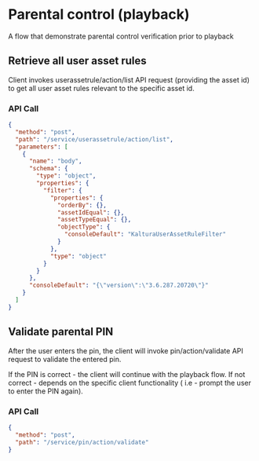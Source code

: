 <!--METADATA
{
  "summary": "Parental control verification before playback"
}
-->

# Parental control (playback)
A flow that demonstrate parental control verification prior to playback

## Retrieve all user asset rules
Client invokes userassetrule/action/list API request (providing the asset id) to get all user asset rules
relevant to the specific asset id.

### API Call
```json
{
  "method": "post",
  "path": "/service/userassetrule/action/list",
  "parameters": [
    {
      "name": "body",
      "schema": {
        "type": "object",
        "properties": {
          "filter": {
            "properties": {
              "orderBy": {},
              "assetIdEqual": {},
              "assetTypeEqual": {},
              "objectType": {
                "consoleDefault": "KalturaUserAssetRuleFilter"
              }
            },
            "type": "object"
          }
        }
      },
      "consoleDefault": "{\"version\":\"3.6.287.20720\"}"
    }
  ]
}
```

## Validate parental PIN
After the user enters the pin, the client will invoke pin/action/validate API request to validate the entered pin.

If the PIN is correct - the client will continue with the playback flow.
If not correct - depends on the specific client functionality ( i.e - prompt the user to enter the PIN again).

### API Call
```json
{
  "method": "post",
  "path": "/service/pin/action/validate"
}
```